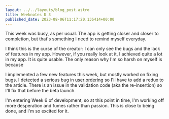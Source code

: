 ```yaml
---
layout: ../../layouts/blog_post.astro
title: Weeknotes № 3
published_date: 2023-08-06T11:17:20.136414+00:00
---
```


This week was busy, as per usual. The app is getting closer and closer to completion, but that's something I need to remind myself everyday.

I think this is the curse of the creator: I can only see the bugs and the lack of features in my app. However, if you really look at it, I achieved quite a lot in my app. It is quite usable. The only reason why I'm so harsh on myself is because

I implemented a few new features this week, but mostly worked on fixing bugs. I detected a serious bug in [user ordering](https://slowlearner.quest/user-sorting-in-swift-and-core-data/) so I'll have to add a redux to the article. There is an issue in the validation code (aka the re-insertion) so I'll fix that before the beta launch.

I'm entering Week 6 of development, so at this point in time, I'm working off more desperation and fumes rather than passion. This is close to being done, and I'm so excited for it.
